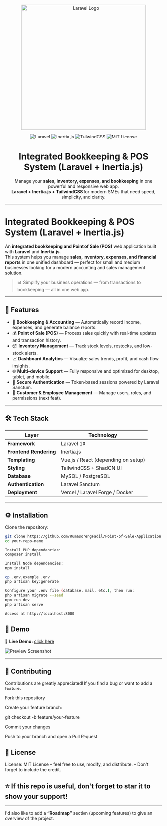 <!-- SEO Meta -->
<p align="center"><a href="https://laravel.com" target="_blank"><img src="https://raw.githubusercontent.com/laravel/art/master/logo-lockup/5%20SVG/2%20CMYK/1%20Full%20Color/laravel-logolockup-cmyk-red.svg" width="400" alt="Laravel Logo"></a></p>

<meta name="title" content="Integrated Bookkeeping & POS System | Laravel + Inertia.js">
<meta name="description" content="A modern integrated bookkeeping and Point of Sale (POS) web application built with Laravel and Inertia.js. Manage sales, inventory, and financial reports seamlessly.">
<meta name="keywords" content="Laravel POS, bookkeeping system, accounting web app, inventory management, business management software, Inertia.js, TailwindCSS, SME tools, financial dashboard">

<!-- Project Badges -->
<p align="center">
  <img src="https://img.shields.io/badge/Laravel-10-red?logo=laravel" alt="Laravel">
  <img src="https://img.shields.io/badge/Inertia.js-frontend-blueviolet?logo=react" alt="Inertia.js">
  <img src="https://img.shields.io/badge/TailwindCSS-Styling-38BDF8?logo=tailwindcss" alt="TailwindCSS">
  <img src="https://img.shields.io/badge/License-MIT-green.svg" alt="MIT License">
</p>

<h1 align="center">Integrated Bookkeeping & POS System (Laravel + Inertia.js)</h1>

<p align="center">
  Manage your <b>sales, inventory, expenses, and bookkeeping</b> in one powerful and responsive web app.  
  <br/>
  <b>Laravel + Inertia.js + TailwindCSS</b> for modern SMEs that need speed, simplicity, and clarity.
</p>

---

# Integrated Bookkeeping & POS System (Laravel + Inertia.js)

An **integrated bookkeeping and Point of Sale (POS)** web application built with **Laravel** and **Inertia.js**.  
This system helps you manage **sales, inventory, expenses, and financial reports** in one unified dashboard — perfect for small and medium businesses looking for a modern accounting and sales management solution.

> 📊 Simplify your business operations — from transactions to bookkeeping — all in one web app.

---

## 🚀 Features

- 🧾 **Bookkeeping & Accounting** — Automatically record income, expenses, and generate balance reports.  
- 💰 **Point of Sale (POS)** — Process sales quickly with real-time updates and transaction history.  
- 📦 **Inventory Management** — Track stock levels, restocks, and low-stock alerts.  
- 📈 **Dashboard Analytics** — Visualize sales trends, profit, and cash flow insights.  
- 🌐 **Multi-device Support** — Fully responsive and optimized for desktop, tablet, and mobile.  
- 🔐 **Secure Authentication** — Token-based sessions powered by Laravel Sanctum.  
- 👥 **Customer & Employee Management** — Manage users, roles, and permissions (next feat).  

---

## 🛠️ Tech Stack

| Layer | Technology |
|-------|-------------|
| **Framework** | Laravel 10 |
| **Frontend Rendering** | Inertia.js |
| **Templating** | Vue.js / React (depending on setup) |
| **Styling** | TailwindCSS + ShadCN UI |
| **Database** | MySQL / PostgreSQL |
| **Authentication** | Laravel Sanctum |
| **Deployment** | Vercel / Laravel Forge / Docker |

---

## ⚙️ Installation

Clone the repository:

```bash
git clone https://github.com/RumasorengFadil/Point-of-Sale-Application.git
cd your-repo-name

Install PHP dependencies:
composer install

Install Node dependencies:
npm install

cp .env.example .env
php artisan key:generate

Configure your .env file (database, mail, etc.), then run:
php artisan migrate --seed
npm run dev
php artisan serve

Access at http://localhost:8000
```
## 📸 Demo

🔗 **Live Demo:** [click here](https://www.rumasoreng.com/)  

![Preview Screenshot](./public/images/common/preview-screenshoot.png)

---

## 🤝 Contributing

Contributions are greatly appreciated!
If you find a bug or want to add a feature:

Fork this repository

Create your feature branch:

git checkout -b feature/your-feature

Commit your changes

Push to your branch and open a Pull Request

## 📄 License

License: MIT License
– feel free to use, modify, and distribute.
– Don't forget to include the credit.

## ⭐ If this repo is useful, don't forget to star it to show your support!


---

I'd also like to add a **“Roadmap”** section (upcoming features) to give an overview of the project. 
